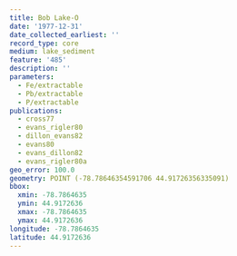 ```yaml
---
title: Bob Lake-O
date: '1977-12-31'
date_collected_earliest: ''
record_type: core
medium: lake_sediment
feature: '485'
description: ''
parameters:
  - Fe/extractable
  - Pb/extractable
  - P/extractable
publications:
  - cross77
  - evans_rigler80
  - dillon_evans82
  - evans80
  - evans_dillon82
  - evans_rigler80a
geo_error: 100.0
geometry: POINT (-78.78646354591706 44.91726356335091)
bbox:
  xmin: -78.7864635
  ymin: 44.9172636
  xmax: -78.7864635
  ymax: 44.9172636
longitude: -78.7864635
latitude: 44.9172636
---
```

